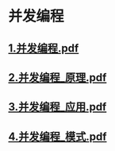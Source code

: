 # 并发编程

## [1.并发编程.pdf](pdf/并发编程.pdf)

## [2.并发编程_原理.pdf](pdf/并发编程_原理.pdf)

## [3.并发编程_应用.pdf](pdf/并发编程_应用.pdf)

## [4.并发编程_模式.pdf](pdf/并发编程_模式.pdf)

